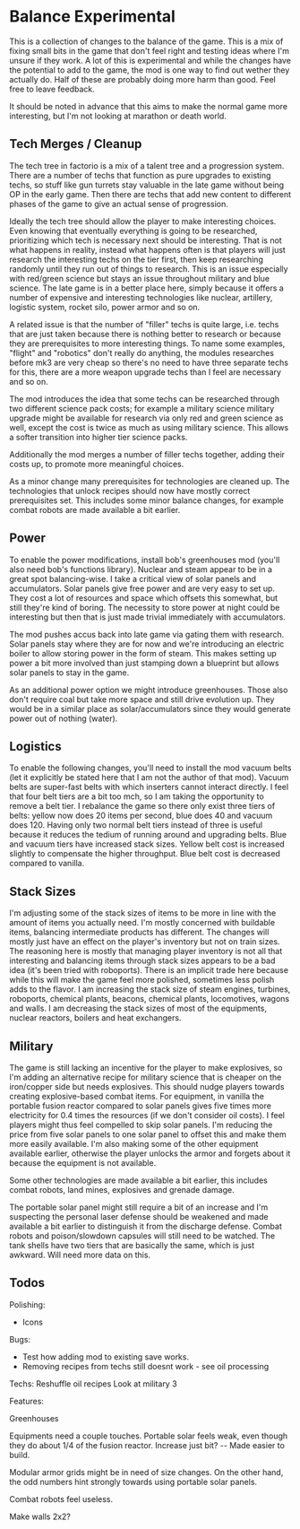 Balance Experimental
===================

This is a collection of changes to the balance of the game. This is a mix of fixing small bits in the game that don't feel right and testing ideas where I'm unsure if they work. A lot of this is experimental and while the changes have the potential to add to the game, the mod is one way to find out wether they actually do. Half of these are probably doing more harm than good. Feel free to leave feedback.

It should be noted in advance that this aims to make the normal game more interesting, but I'm not looking at marathon or death world.



Tech Merges / Cleanup
----------------------

The tech tree in factorio is a mix of a talent tree and a progression system. There are a number of techs that function as pure upgrades to existing techs, so stuff like gun turrets stay valuable in the late game without being OP in the early game. Then there are techs that add new content to different phases of the game to give an actual sense of progression.

Ideally the tech tree should allow the player to make interesting choices. Even knowing that eventually everything is going to be researched, prioritizing which tech is necessary next should be interesting. That is not what happens in reality, instead what happens often is that players will just research the interesting techs on the tier first, then keep researching randomly until they run out of things to research. This is an issue especially with red/green science but stays an issue throughout military and blue science. The late game is in a better place here, simply because it offers a number of expensive and interesting technologies like nuclear, artillery, logistic system, rocket silo, power armor and so on.

A related issue is that the number of "filler" techs is quite large, i.e. techs that are just taken because there is nothing better to research or because they are prerequisites to more interesting things. To name some examples, "flight" and "robotics" don't really do anything, the modules researches before mk3 are very cheap so there's no need to have three separate techs for this, there are a more weapon upgrade techs than I feel are necessary and so on. 

The mod introduces the idea that some techs can be researched through two different science pack costs; for example a military science military upgrade might be available for research via only red and green science as well, except the cost is twice as much as using military science. This allows a softer transition into higher tier science packs.


Additionally the mod merges a number of filler techs together, adding their costs up, to promote more meaningful choices. 

As a minor change many prerequisites for technologies are cleaned up. The technologies that unlock recipes should now have mostly correct prerequisites set. This includes some minor balance changes, for example combat robots are made available a bit earlier.


Power
------

To enable the power modifications, install bob's greenhouses mod (you'll also need bob's functions library). Nuclear and steam appear to be in a great spot balancing-wise. I take a critical view of solar panels and accumulators. Solar panels give free power and are very easy to set up. They cost a lot of resources and space which offsets this somewhat, but still they're kind of boring. The necessity to store power at night could be interesting but then that is just made trivial immediately with accumulators. 

The mod pushes accus back into late game via gating them with research. Solar panels stay where they are for now and we're introducing an electric boiler to allow storing power in the form of steam. This makes setting up power a bit more involved than just stamping down a blueprint but allows solar panels to stay in the game. 

As an additional power option we might introduce greenhouses. Those also don't require coal but take more space and still drive evolution up. They would be in a similar place as solar/accumulators since they would generate power out of nothing (water).



Logistics
----------

To enable the following changes, you'll need to install the mod vacuum belts (let it explicitly be stated here that I am not the author of that mod). Vacuum belts are super-fast belts with which inserters cannot interact directly. I feel that four belt tiers are a bit too mch, so I am taking the opportunity to remove a belt tier. I rebalance the game so there only exist three tiers of belts: yellow now does 20 items per second, blue does 40 and vacuum does 120. Having only two normal belt tiers instead of three is useful because it reduces the tedium of running around and upgrading belts. Blue and vacuum tiers have increased stack sizes. Yellow belt cost is increased slightly to compensate the higher throughput. Blue belt cost is decreased compared to vanilla. 



Stack Sizes
------------

I'm adjusting some of the stack sizes of items to be more in line with the amount of items you actually need. I'm mostly concerned with buildable items, balancing intermediate products has different. The changes will mostly just have an effect on the player's inventory but not on train sizes. The reasoning here is mostly that managing player inventory is not all that interesting and balancing items through stack sizes appears to be a bad idea (it's been tried with roboports). There is an implicit trade here because while this will make the game feel more polished, sometimes less polish adds to the flavor. I am increasing the stack size of steam engines, turbines, roboports, chemical plants, beacons, chemical plants, locomotives, wagons and walls. I am decreasing the stack sizes of most of the equipments, nuclear reactors, boilers and heat exchangers. 



Military
---------

The game is still lacking an incentive for the player to make explosives, so I'm adding an alternative recipe for military science that is cheaper on the iron/copper side but needs explosives. This should nudge players towards creating explosive-based combat items. For equipment, in vanilla the portable fusion reactor compared to solar panels gives five times more electricity for 0.4 times the resources (if we don't consider oil costs). I feel players might thus feel compelled to skip solar panels. I'm reducing the price from five solar panels to one solar panel to offset this and make them more easily available. I'm also making some of the other equipment available earlier, otherwise the player unlocks the armor and forgets about it because the equipment is not available.

Some other technologies are made available a bit earlier, this includes combat robots, land mines, explosives and grenade damage.

The portable solar panel might still require a bit of an increase and I'm suspecting the personal laser defense should be weakened and made available a bit earlier to distinguish it from the discharge defense. Combat robots and poison/slowdown capsules will still need to be watched. The tank shells have two tiers that are basically the same, which is just awkward. Will need more data on this.


Todos
------

Polishing:
* Icons

Bugs:
* Test how adding mod to existing save works.
* Removing recipes from techs still doesnt work - see oil processing


Techs: Reshuffle oil recipes
Look at military 3



Features:

Greenhouses

Equipments need a couple touches. Portable solar feels weak, even though they do about 1/4 of the fusion reactor. Increase just bit? -- Made easier to build. 

Modular armor grids might be in need of size changes. On the other hand, the odd numbers hint strongly towards using portable solar panels.

Combat robots feel useless.

Make walls 2x2?

